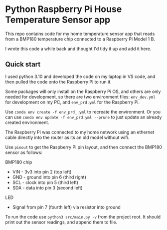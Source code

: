 
# Python Raspberry Pi House Temperature Sensor app

This repo contains code for my home temperature sensor app that reads
from a BMP180 temperature chip connected to a Raspberry Pi Model 1 B. 

I wrote this code a while back and thought I'd tidy it up and add it here. 


## Quick start

I used python 3.10 and developed the code on my laptop in VS code, and 
then pulled the code onto the Raspberry Pi to run it.

Some packages will only install on the Raspberry Pi OS, and others are only
needed for development, so there are two environment files: `env_dev.yml`
for development on my PC, and `env_prd.yml` for the Raspberry Pi. 

Use `conda env create -f env_prd_.yml` to recreate the environment.
Or you can use `conda env update -f env_prd.yml --prune` to just
update an already created environment. 

The Raspberry Pi was connected to my home network using an ethernet cable
directly into the router as its an old model without wifi. 

Use `pinout` to get the Raspberry Pi pin layout, and then connect the BMP180
sensor as follows: 

BMP180 chip
* VIN - 3v3 into pin 2 (top left)
* GND - ground into pin 6 (third right)
* SCL - clock into pin 5 (third left)
* SDA - data into pin 3 (second left)

LED
* Signal from pin 7 (fourth left) via resistor into ground

To run the code use `python3 src/main.py -v` from the project root. 
It should print out the sensor readings, and append them to file. 



